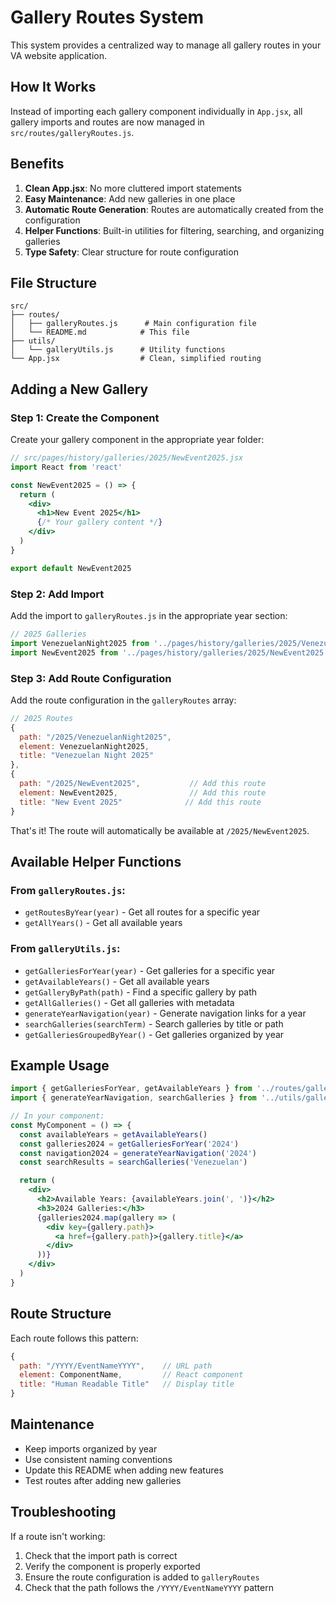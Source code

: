 # Gallery Routes System

This system provides a centralized way to manage all gallery routes in your VA website application.

## How It Works

Instead of importing each gallery component individually in `App.jsx`, all gallery imports and routes are now managed in `src/routes/galleryRoutes.js`.

## Benefits

1. **Clean App.jsx**: No more cluttered import statements
2. **Easy Maintenance**: Add new galleries in one place
3. **Automatic Route Generation**: Routes are automatically created from the configuration
4. **Helper Functions**: Built-in utilities for filtering, searching, and organizing galleries
5. **Type Safety**: Clear structure for route configuration

## File Structure

```
src/
├── routes/
│   ├── galleryRoutes.js      # Main configuration file
│   └── README.md            # This file
├── utils/
│   └── galleryUtils.js      # Utility functions
└── App.jsx                  # Clean, simplified routing
```

## Adding a New Gallery

### Step 1: Create the Component
Create your gallery component in the appropriate year folder:
```jsx
// src/pages/history/galleries/2025/NewEvent2025.jsx
import React from 'react'

const NewEvent2025 = () => {
  return (
    <div>
      <h1>New Event 2025</h1>
      {/* Your gallery content */}
    </div>
  )
}

export default NewEvent2025
```

### Step 2: Add Import
Add the import to `galleryRoutes.js` in the appropriate year section:
```javascript
// 2025 Galleries
import VenezuelanNight2025 from '../pages/history/galleries/2025/VenezuelanNight2025'
import NewEvent2025 from '../pages/history/galleries/2025/NewEvent2025'  // Add this line
```

### Step 3: Add Route Configuration
Add the route configuration in the `galleryRoutes` array:
```javascript
// 2025 Routes
{
  path: "/2025/VenezuelanNight2025",
  element: VenezuelanNight2025,
  title: "Venezuelan Night 2025"
},
{
  path: "/2025/NewEvent2025",           // Add this route
  element: NewEvent2025,                // Add this route
  title: "New Event 2025"              // Add this route
}
```

That's it! The route will automatically be available at `/2025/NewEvent2025`.

## Available Helper Functions

### From `galleryRoutes.js`:
- `getRoutesByYear(year)` - Get all routes for a specific year
- `getAllYears()` - Get all available years

### From `galleryUtils.js`:
- `getGalleriesForYear(year)` - Get galleries for a specific year
- `getAvailableYears()` - Get all available years
- `getGalleryByPath(path)` - Find a specific gallery by path
- `getAllGalleries()` - Get all galleries with metadata
- `generateYearNavigation(year)` - Generate navigation links for a year
- `searchGalleries(searchTerm)` - Search galleries by title or path
- `getGalleriesGroupedByYear()` - Get galleries organized by year

## Example Usage

```jsx
import { getGalleriesForYear, getAvailableYears } from '../routes/galleryRoutes'
import { generateYearNavigation, searchGalleries } from '../utils/galleryUtils'

// In your component:
const MyComponent = () => {
  const availableYears = getAvailableYears()
  const galleries2024 = getGalleriesForYear('2024')
  const navigation2024 = generateYearNavigation('2024')
  const searchResults = searchGalleries('Venezuelan')

  return (
    <div>
      <h2>Available Years: {availableYears.join(', ')}</h2>
      <h3>2024 Galleries:</h3>
      {galleries2024.map(gallery => (
        <div key={gallery.path}>
          <a href={gallery.path}>{gallery.title}</a>
        </div>
      ))}
    </div>
  )
}
```

## Route Structure

Each route follows this pattern:
```javascript
{
  path: "/YYYY/EventNameYYYY",    // URL path
  element: ComponentName,         // React component
  title: "Human Readable Title"   // Display title
}
```

## Maintenance

- Keep imports organized by year
- Use consistent naming conventions
- Update this README when adding new features
- Test routes after adding new galleries

## Troubleshooting

If a route isn't working:
1. Check that the import path is correct
2. Verify the component is properly exported
3. Ensure the route configuration is added to `galleryRoutes`
4. Check that the path follows the `/YYYY/EventNameYYYY` pattern

